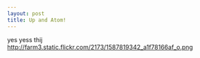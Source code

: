 ```yaml
---
layout: post
title: Up and Atom!
---
```


yes yess
thij  
http://farm3.static.flickr.com/2173/1587819342_a1f78166af_o.png
